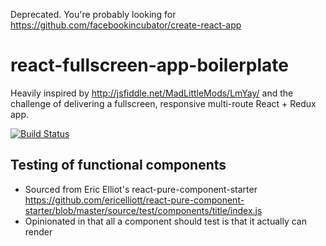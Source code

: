 Deprecated. You're probably looking for https://github.com/facebookincubator/create-react-app

# react-fullscreen-app-boilerplate

Heavily inspired by http://jsfiddle.net/MadLittleMods/LmYay/ and the challenge of delivering a fullscreen, responsive multi-route React + Redux app.

[![Build Status](https://travis-ci.org/joropeza/react-fullscreen-app-boilerplate.svg?branch=master)](https://travis-ci.org/joropeza/react-fullscreen-app-boilerplate)

## Testing of functional components

- Sourced from Eric Elliot's react-pure-component-starter
https://github.com/ericelliott/react-pure-component-starter/blob/master/source/test/components/title/index.js
- Opinionated in that all a component should test is that it actually can render
